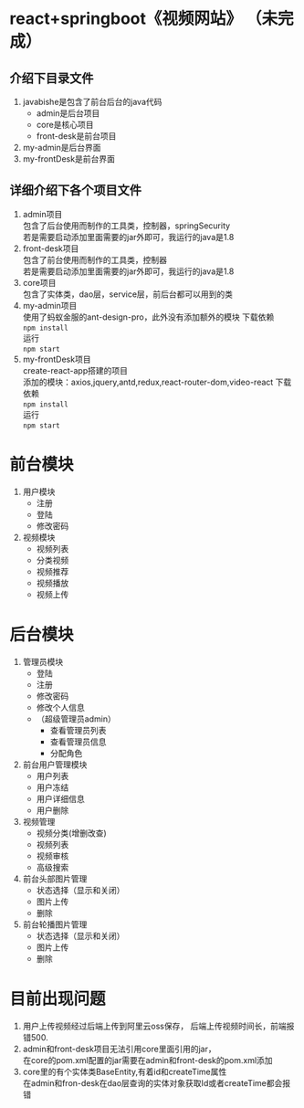 # react+springboot《视频网站》 （未完成）

## 介绍下目录文件
1. javabishe是包含了前台后台的java代码
    * admin是后台项目
    * core是核心项目
    * front-desk是前台项目
2. my-admin是后台界面
3. my-frontDesk是前台界面

## 详细介绍下各个项目文件
1. admin项目  
    包含了后台使用而制作的工具类，控制器，springSecurity  
    若是需要启动添加里面需要的jar外即可，我运行的java是1.8
2. front-desk项目  
    包含了前台使用而制作的工具类，控制器  
    若是需要启动添加里面需要的jar外即可，我运行的java是1.8
3. core项目  
    包含了实体类，dao层，service层，前后台都可以用到的类
4. my-admin项目  
    使用了蚂蚁金服的ant-design-pro，此外没有添加额外的模块 
    下载依赖  
    `npm install`  
    运行  
    `npm start`    
5. my-frontDesk项目  
    create-react-app搭建的项目  
    添加的模块：axios,jquery,antd,redux,react-router-dom,video-react
    下载依赖  
    `npm install`    
    运行  
    `npm start`    

# 前台模块
1. 用户模块
    * 注册
    * 登陆
    * 修改密码
2. 视频模块
    * 视频列表
    * 分类视频
    * 视频推荐
    * 视频播放
    * 视频上传
# 后台模块
1. 管理员模块
    * 登陆
    * 注册
    * 修改密码
    * 修改个人信息
    * （超级管理员admin）
        * 查看管理员列表
        * 查看管理员信息
        * 分配角色
2. 前台用户管理模块
    * 用户列表
    * 用户冻结
    * 用户详细信息
    * 用户删除
3. 视频管理
    * 视频分类(增删改查)
    * 视频列表
    * 视频审核
    * 高级搜索
4. 前台头部图片管理
    * 状态选择（显示和关闭）
    * 图片上传
    * 删除
5. 前台轮播图片管理
    * 状态选择（显示和关闭）
    * 图片上传
    * 删除

# 目前出现问题
1.  用户上传视频经过后端上传到阿里云oss保存，
    后端上传视频时间长，前端报错500.
2.  admin和front-desk项目无法引用core里面引用的jar，      
    在core的pom.xml配置的jar需要在admin和front-desk的pom.xml添加  
3.  core里的有个实体类BaseEntity,有着id和createTime属性  
    在admin和fron-desk在dao层查询的实体对象获取Id或者createTime都会报错




